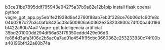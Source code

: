 b3ce31be7895ddf795943e94275a37b9a82e12b1pip install flask openai
python vagre_gpt_app.py5eb1fe21938d9a42760f88ab7eb3f328ce76b06d1c90fe8c04b0287c27b3c0afb8425c08d500806a60362e253233930c74f00ba40196bf422a60b74a# Vagre-gpt
Inteligencia artificial 
35bd201000dd294df56a63f79350eddd429c06d6
fe884d3afa3f06e2b5ac0a7ae91e4541f95cbc3660362e253233930c74f00ba40196bf422a60b74a
